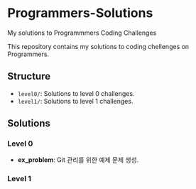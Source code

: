 # Programmers-Solutions
My solutions to Programmmers Coding Challenges

This repository contains my solutions to coding chellenges on Programmers.

## Structure
- `level0/`: Solutions to level 0 challenges.
- `level1/`: Solutions to level 1 challenges.

## Solutions

### Level 0
- **ex_problem**: Git 관리를 위한 예제 문제 생성.

### Level 1